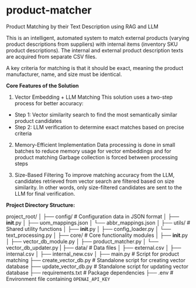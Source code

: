 # product-matcher

Product Matching by their Text Description using RAG and LLM

This is an intelligent, automated system to match external products (varying product descriptions from suppliers) with internal items (inventory SKU product descriptions). The internal and external product description texts are acquired from separate CSV files.

A key criteria for matching is that it should be exact, meaning the product manufacturer, name, and size must be identical.

**Core Features of the Solution**

1. Vector Embedding + LLM Matching
   This solution uses a two-step process for better accuracy:

- Step 1: Vector similarity search to find the most semantically similar product candidates
- Step 2: LLM verification to determine exact matches based on precise criteria

2. Memory-Efficient Implementation
   Data processing is done in small batches to reduce memory usage for vector embeddings and for product matching
   Garbage collection is forced between processing steps

3. Size-Based Filtering
   To improve matching accuracy from the LLM, candidates retrieved from vector search are filtered based on size similarity. In other words, only size-filtered candidates are sent to the LLM for final verification.

**Project Directory Structure:**

project_root/
│
├── config/ # Configuration data in JSON format
│ ├── **init**.py
│ ├── uom_mappings.json
│ └── abbr_mappings.json
│
├── utils/ # Shared utility functions
│ ├── **init**.py
│ ├── config_loader.py
│ └── text_processing.py
│
├── core/ # Core functionality modules
│ ├── **init**.py
│ ├── vector_db_module.py
│ ├── product_matcher.py
│ └── vector_db_updater.py
|
├── data/ # Data files
│ ├── external.csv
│ ├── internal.csv
│ ├── internal_new.csv
│
├── main.py # Script for product matching
├── create_vector_db.py # Standalone script for creating vector database
├── update_vector_db.py # Standalone script for updating vector database
├── requirements.txt # Package dependencies
├── .env # Environment file containing `OPENAI_API_KEY`
